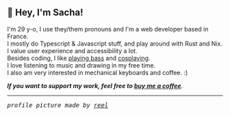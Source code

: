 ## 👋 Hey, I'm Sacha!

I'm 29 y-o, I use they/them pronouns and I'm a web developer based in France.   
I mostly do Typescript & Javascript stuff, and play around with Rust and Nix.   
I value user experience and accessibility a lot.   
Besides coding, I like [playing bass](https://www.instagram.com/listen.to.under/) and [cosplaying](https://www.instagram.com/praz_cos/).   
I love listening to music and drawing in my free time.   
I also am very interested in mechanical keyboards and coffee. :)  

_**If you want to support my work, feel free to [buy me a coffee](https://ko-fi.com/prazdevs)**_.

---

<samp>
   <i>
      profile picture made by <a href="https://bsky.app/profile/reelrollsweat.bsky.social">reel</a>
   </i>
</samp>
